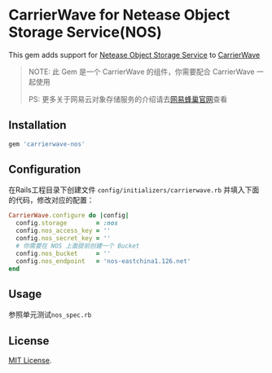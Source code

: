 # CarrierWave for Netease Object Storage Service(NOS)

This gem adds support for [Netease Object Storage Service](https://c.163.com/product/nos) to [CarrierWave](https://github.com/jnicklas/carrierwave/)

> NOTE: 此 Gem 是一个 CarrierWave 的组件，你需要配合 CarrierWave 一起使用
>
> PS: 更多关于网易云对象存储服务的介绍请去[网易蜂巢官网](https://c.163.com/)查看


## Installation

```ruby
gem 'carrierwave-nos'
```

## Configuration

在Rails工程目录下创建文件 `config/initializers/carrierwave.rb` 并填入下面的代码，修改对应的配置：

```ruby
CarrierWave.configure do |config|
  config.storage        = :nos
  config.nos_access_key = ''
  config.nos_secret_key = ''
  # 你需要在 NOS 上面提前创建一个 Bucket
  config.nos_bucket     = ''
  config.nos_endpoint   = 'nos-eastchina1.126.net'
end
```

## Usage

参照单元测试`nos_spec.rb`

## License

[MIT License](http://opensource.org/licenses/MIT).
